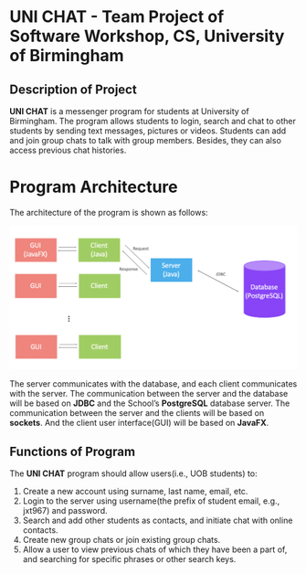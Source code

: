 # UNI CHAT - Team Project of Software Workshop, CS, University of Birmingham

## Description of Project

**UNI CHAT** is a messenger program for students at University of Birmingham. The program allows students to login, search and chat to other students by sending text messages, pictures or videos. Students can add and join group chats to talk with group members. Besides, they can also access previous chat histories.

# Program Architecture

The architecture of the program is shown as follows:

![program_architecture](./images/program_architecture.png "program_architecture")

The server communicates with the database, and each client communicates with the server. The communication between the server and the database will be based on **JDBC** and the School’s **PostgreSQL** database server. The communication between the server and the clients will be based on **sockets**. And the client user interface(GUI) will be based on **JavaFX**.

## Functions of Program

The **UNI CHAT** program should allow users(i.e., UOB students) to:

1. Create a new account using surname, last name, email, etc.
2. Login to the server using username(the prefix of student email, e.g., jxt967) and password.
3. Search and add other students as contacts, and initiate chat with online contacts.
4. Create new group chats or join existing group chats.
5. Allow a user to view previous chats of which they have been a part of, and searching for specific phrases or other search keys.
